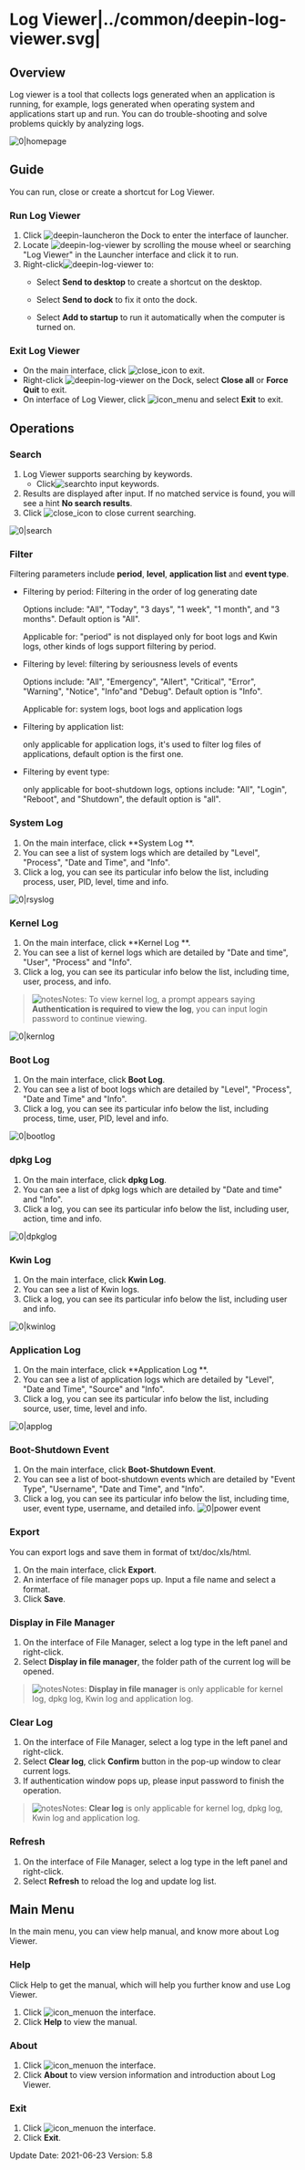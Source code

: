 # Log Viewer|../common/deepin-log-viewer.svg|

## Overview 

Log viewer is a tool that collects logs generated when an application is running, for example, logs generated when operating system and applications start up and run. You can do trouble-shooting and solve problems quickly by analyzing logs. 

![0|homepage](jpg/homepage.png)

## Guide

You can run, close or create a shortcut for Log Viewer.

### Run Log Viewer 

1. Click ![deepin-launcher](icon/deepin-launcher.svg)on the Dock to enter the interface of launcher.
2. Locate ![deepin-log-viewer](icon/deepin-log-viewer.svg) by scrolling the mouse wheel or searching "Log Viewer" in the Launcher interface and click it to run.
3. Right-click![deepin-log-viewer](icon/deepin-log-viewer.svg) to:
   - Select **Send to desktop** to create a shortcut on the desktop.

   - Select  **Send to dock** to fix it onto the dock.

   - Select **Add to startup** to run it automatically when the computer is turned on.

### Exit Log Viewer 

- On the main interface, click  ![close_icon](icon/close_icon.svg) to exit.
- Right-click ![deepin-log-viewer](icon/deepin-log-viewer.svg) on the Dock, select **Close all** or **Force Quit** to exit.
- On interface of Log Viewer, click ![icon_menu](icon/icon_menu.svg) and select **Exit** to exit.

## Operations

### Search

1. Log Viewer supports searching by keywords.
   - Click![search](icon/search.svg)to input keywords.
2. Results are displayed after input. If no matched service is found, you will see a hint **No search results**.
3. Click ![close_icon](icon/close_icon.svg) to close current searching.

![0|search](jpg/search.png)

### Filter

 Filtering parameters include **period**, **level**, **application list** and **event type**. 

  - Filtering by period: Filtering in the order of log generating date

    Options include: "All", "Today", "3 days", "1 week", "1 month", and "3 months". Default option is "All".

    Applicable for: "period" is not displayed only for boot logs and Kwin logs, other kinds of logs support filtering by period.

  - Filtering by level: filtering by seriousness levels of events

    Options include: "All", "Emergency", "Allert", "Critical", "Error", "Warning", "Notice", "Info"and "Debug". Default option is "Info".

    Applicable for: system logs, boot logs and application logs

  - Filtering by application list: 

    only applicable for application logs, it's used to filter log files of applications, default option is the first one. 

  - Filtering by event type: 

    only applicable for boot-shutdown logs, options include:  "All", "Login", "Reboot", and "Shutdown", the default option is "all".  

    


### System Log

1. On the main interface, click **System Log **. 
2. You can see a list of system logs which are detailed by "Level", "Process", "Date and Time", and "Info".
3. Click a log, you can see its particular info below the list, including process, user, PID, level, time and info.

![0|rsyslog](jpg/rsyslog.png)

### Kernel Log

1. On the main interface, click  **Kernel Log **.
2. You can see a list of kernel logs which are detailed by "Date and time", "User", "Process" and "Info".
3. Click a log, you can see its particular info below the list, including time, user, process, and info.
> ![notes](icon/notes.svg)Notes: To view kernel log, a prompt appears saying **Authentication is required to view the log**, you can input login password to continue viewing.

![0|kernlog](jpg/kernlog.png)

### Boot Log

1. On the main interface, click **Boot Log**.
2. You can see a list of boot logs which are detailed by "Level", "Process", "Date and Time" and "Info".
3. Click a log, you can see its particular info below the list, including process, time, user, PID, level and info.

![0|bootlog](jpg/bootlog.png)

### dpkg Log

1. On the main interface, click **dpkg Log**. 
2. You can see a list of dpkg logs which are detailed by "Date and time" and "Info".
3. Click a log, you can see its particular info below the list, including user, action, time and info.

![0|dpkglog](jpg/dpkglog.png)

### Kwin Log

1. On the main interface, click **Kwin Log**.
2. You can see a list of Kwin logs.
3. Click a log, you can see its particular info below the list, including user and info.

![0|kwinlog](jpg/kwinlog.png)

### Application Log

1. On the main interface, click  **Application Log **.
2. You can see a list of application logs which are detailed by "Level", "Date and Time", "Source" and "Info".
3. Click a log, you can see its particular info below the list, including source, user, time, level and info.

![0|applog](jpg/applog.png)


### Boot-Shutdown Event

1. On the main interface, click  **Boot-Shutdown Event**.
2. You can see a list of boot-shutdown events which are detailed by "Event Type", "Username", "Date and Time", and "Info".
3. Click a log, you can see its particular info below the list, including time, user, event type, username, and detailed info.
![0|power event](jpg/power-event.png)

### Export

You can export logs and save them in format of  txt/doc/xls/html.

1. On the main interface, click **Export**. 
2. An interface of file manager pops up. Input a file name and select a format. 
3. Click **Save**. 

### Display in File Manager

1. On the interface of File Manager, select a log type in the left panel and right-click.
2. Select **Display in file manager**, the folder path of the current log will be opened. 

> ![notes](icon/notes.svg)Notes: **Display in file manager** is only applicable for kernel log, dpkg log, Kwin log and application log.

### Clear Log
1. On the interface of File Manager, select a log type in the left panel and right-click.
2. Select **Clear log**, click **Confirm** button in the pop-up window to clear current logs.
3. If authentication window pops up, please input password to finish the operation.
> ![notes](icon/notes.svg)Notes: **Clear log** is only applicable for kernel log, dpkg log, Kwin log and application log.

### Refresh
1. On the interface of File Manager, select a log type in the left panel and right-click.
2. Select **Refresh** to reload the log and update log list.

## Main Menu

In the main menu, you can view help manual, and know more about Log Viewer.


### Help

Click Help to get the manual, which will help you further know and use Log Viewer.

1. Click ![icon_menu](icon/icon_menu.svg)on the interface.
2. Click **Help** to view the manual.


### About

1. Click ![icon_menu](icon/icon_menu.svg)on the interface.
2. Click **About** to view version information and introduction about Log Viewer.

### Exit

1. Click ![icon_menu](icon/icon_menu.svg)on the interface.
2. Click  **Exit**.


<div class="version-info"><span>Update Date: 2021-06-23</span><span> Version: 5.8</span></div>